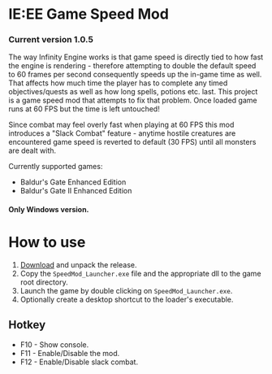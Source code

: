 # IE:EE Game Speed Mod

### Current version 1.0.5
The way Infinity Engine works is that game speed is directly tied to how fast the engine is rendering - therefore attempting to double the default speed to 60 frames per second consequently speeds up the in-game time as well. That affects how much time the player has to complete any timed objectives/quests as well as how long spells, potions etc. last. This project is a game speed mod that attempts to fix that problem. Once loaded game runs at 60 FPS but the time is left untouched!

Since combat may feel overly fast when playing at 60 FPS this mod introduces a "Slack Combat" feature - anytime hostile creatures are encountered game speed is reverted to default (30 FPS) until all monsters are dealt with.

Currently supported games:

* Baldur's Gate Enhanced Edition
* Baldur's Gate II Enhanced Edition

#### Only Windows version.

# How to use

1. [Download](https://github.com/Nesae-avi/IE-EE-GameSpeedMod/releases/latest) and unpack the release.
2. Copy the `SpeedMod_Launcher.exe` file and the appropriate dll to the game root directory.
3. Launch the game by double clicking on `SpeedMod_Launcher.exe`.
4. Optionally create a desktop shortcut to the loader's executable.

## Hotkey

* F10 - Show console.
* F11 - Enable/Disable the mod.
* F12 - Enable/Disable slack combat.
